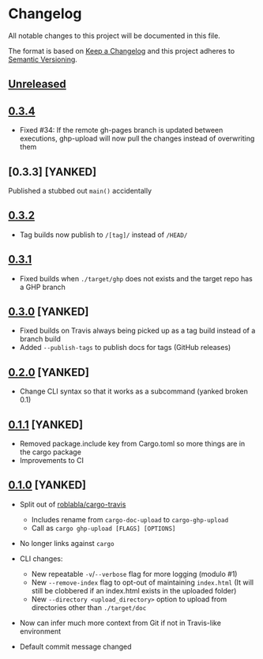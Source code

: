 # Changelog
All notable changes to this project will be documented in this file.

The format is based on [Keep a Changelog](http://keepachangelog.com/en/1.0.0/)
and this project adheres to [Semantic Versioning](http://semver.org/spec/v2.0.0.html).

## [Unreleased]

## [0.3.4]

- Fixed #34: If the remote gh-pages branch is updated between executions,
             ghp-upload will now pull the changes instead of overwriting them

## [0.3.3] [YANKED]

Published a stubbed out `main()` accidentally

## [0.3.2]

- Tag builds now publish to `/[tag]/` instead of `/HEAD/`

## [0.3.1]

- Fixed builds when `./target/ghp` does not exists and the target repo has a GHP branch

## [0.3.0] [YANKED]

- Fixed builds on Travis always being picked up as a tag build instead of a branch build
- Added `--publish-tags` to publish docs for tags (GitHub releases)

## [0.2.0] [YANKED]

- Change CLI syntax so that it works as a subcommand (yanked broken 0.1)

## [0.1.1] [YANKED]

- Removed package.include key from Cargo.toml so more things are in the cargo package
- Improvements to CI

## [0.1.0] [YANKED]

- Split out of [roblabla/cargo-travis](https://github.com/roblabla/cargo-travis)
  - Includes rename from `cargo-doc-upload` to `cargo-ghp-upload`
  - Call as `cargo ghp-upload [FLAGS] [OPTIONS]`
- No longer links against `cargo`
- CLI changes:
  - New repeatable `-v`/`--verbose` flag for more logging (modulo #1)
  - New `--remove-index` flag to opt-out of maintaining `index.html`
    (It will still be clobbered if an index.html exists in the uploaded folder)
  - New `--directory <upload_directory>` option to upload from directories other than `./target/doc`
- Now can infer much more context from Git if not in Travis-like environment
- Default commit message changed

  [Unreleased]: https://github.com/crate-ci/cargo-ghp-upload/compare/0.3.4...master
  [0.3.4]: https://github.com/crate-ci/cargo-ghp-upload/compare/0.3.2...0.3.4
  [0.3.2]: https://github.com/crate-ci/cargo-ghp-upload/compare/0.3.1...0.3.2
  [0.3.1]: https://github.com/crate-ci/cargo-ghp-upload/compare/0.3.0...0.3.1
  [0.3.0]: https://github.com/crate-ci/cargo-ghp-upload/compare/0.2.0...0.3.0
  [0.2.0]: https://github.com/crate-ci/cargo-ghp-upload/compare/0.1.1...0.2.0
  [0.1.1]: https://github.com/crate-ci/cargo-ghp-upload/compare/0.1.0...0.1.1
  [0.1.0]: https://github.com/crate-ci/cargo-ghp-upload/tree/0.1.0
